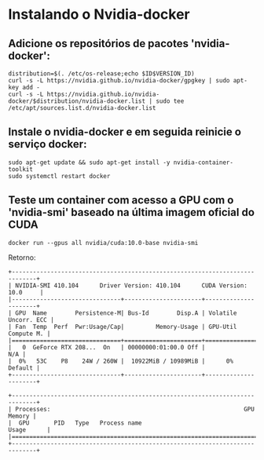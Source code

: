 # Instalando o Nvidia-docker

## 
## Adicione os repositórios de pacotes 'nvidia-docker':
```
distribution=$(. /etc/os-release;echo $ID$VERSION_ID)
curl -s -L https://nvidia.github.io/nvidia-docker/gpgkey | sudo apt-key add -
curl -s -L https://nvidia.github.io/nvidia-docker/$distribution/nvidia-docker.list | sudo tee /etc/apt/sources.list.d/nvidia-docker.list
```

## Instale o nvidia-docker e em seguida reinicie o serviço docker:
````
sudo apt-get update && sudo apt-get install -y nvidia-container-toolkit
sudo systemctl restart docker
````

## Teste um container com acesso a GPU com o 'nvidia-smi' baseado na última imagem oficial do CUDA
````
docker run --gpus all nvidia/cuda:10.0-base nvidia-smi
````

Retorno:
````
+-----------------------------------------------------------------------------+
| NVIDIA-SMI 410.104      Driver Version: 410.104      CUDA Version: 10.0     |
|-------------------------------+----------------------+----------------------+
| GPU  Name        Persistence-M| Bus-Id        Disp.A | Volatile Uncorr. ECC |
| Fan  Temp  Perf  Pwr:Usage/Cap|         Memory-Usage | GPU-Util  Compute M. |
|===============================+======================+======================|
|   0  GeForce RTX 208...  On   | 00000000:01:00.0 Off |                  N/A |
|  0%   53C    P8    24W / 260W |  10922MiB / 10989MiB |      0%      Default |
+-------------------------------+----------------------+----------------------+
                                                                               
+-----------------------------------------------------------------------------+
| Processes:                                                       GPU Memory |
|  GPU       PID   Type   Process name                             Usage      |
|=============================================================================|
+-----------------------------------------------------------------------------+
````
